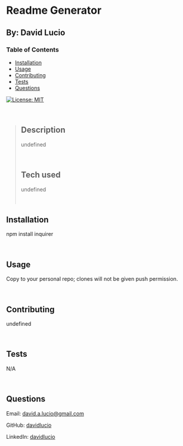 # Readme Generator

## By: David Lucio

<a name="back"></a>
### Table of Contents

* [Installation](#installation)
* [Usage](#usage)
* [Contributing](#contributing)
* [Tests](#tests)
* [Questions](#questions)


[![License: MIT](https://img.shields.io/badge/License-MIT-yellow.svg)](https://opensource.org/licenses/MIT)

&nbsp;

> ## **Description**<br/>
> undefined<br/>
> 
> &nbsp;
>
> ## **Tech used**<br/>
> undefined  
>
> &nbsp;



<a name="installation"></a>
## Installation  
npm install inquirer  


&nbsp;

<a name="usage"></a>
## Usage  
Copy to your personal repo; clones will not be given push permission.  

&nbsp;

<a name="contributing"></a>
## Contributing
undefined  


&nbsp;

<a name="tests"></a>
## Tests
N/A  


&nbsp;

<a name="questions"></a>
## Questions

Email: [david.a.lucio@gmail.com](mailto:{answers.email})  

GitHub: [davidlucio](http://github.comdavidlucio)  

LinkedIn: [davidlucio](https://www.linkedin.com/in/david.a.lucio@gmail.com)